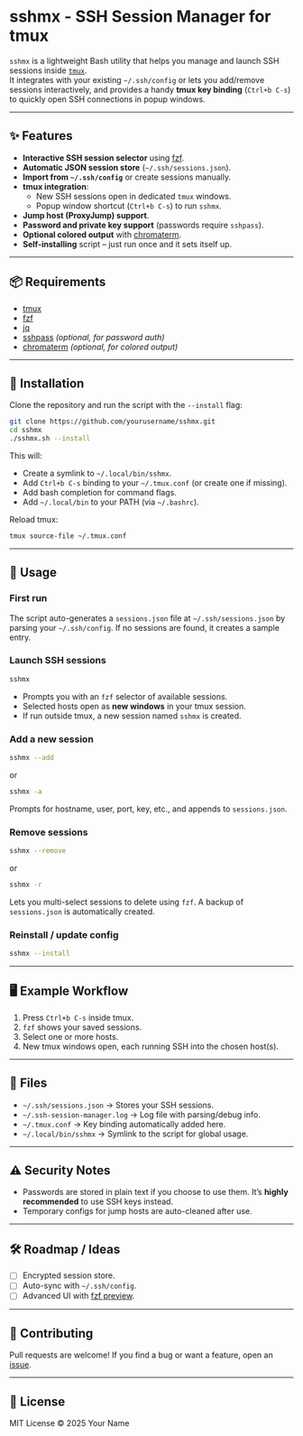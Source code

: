 # sshmx - SSH Session Manager for tmux

`sshmx` is a lightweight Bash utility that helps you manage and launch SSH sessions inside [`tmux`](https://github.com/tmux/tmux).  
It integrates with your existing `~/.ssh/config` or lets you add/remove sessions interactively, and provides a handy **tmux key binding** (`Ctrl+b C-s`) to quickly open SSH connections in popup windows.

---

## ✨ Features
- **Interactive SSH session selector** using [fzf](https://github.com/junegunn/fzf).
- **Automatic JSON session store** (`~/.ssh/sessions.json`).
- **Import from `~/.ssh/config`** or create sessions manually.
- **tmux integration**:
  - New SSH sessions open in dedicated `tmux` windows.
  - Popup window shortcut (`Ctrl+b C-s`) to run `sshmx`.
- **Jump host (ProxyJump) support**.
- **Password and private key support** (passwords require `sshpass`).
- **Optional colored output** with [chromaterm](https://github.com/hSaria/Chromaterm).
- **Self-installing** script – just run once and it sets itself up.

---

## 📦 Requirements
- [tmux](https://github.com/tmux/tmux)
- [fzf](https://github.com/junegunn/fzf)
- [jq](https://github.com/jqlang/jq)
- [sshpass](https://linux.die.net/man/1/sshpass) *(optional, for password auth)*
- [chromaterm](https://github.com/hSaria/Chromaterm) *(optional, for colored output)*

---

## 🚀 Installation
Clone the repository and run the script with the `--install` flag:

```bash
git clone https://github.com/yourusername/sshmx.git
cd sshmx
./sshmx.sh --install
````

This will:

* Create a symlink to `~/.local/bin/sshmx`.
* Add `Ctrl+b C-s` binding to your `~/.tmux.conf` (or create one if missing).
* Add bash completion for command flags.
* Add `~/.local/bin` to your PATH (via `~/.bashrc`).

Reload tmux:

```bash
tmux source-file ~/.tmux.conf
```

---

## 🔑 Usage

### First run

The script auto-generates a `sessions.json` file at `~/.ssh/sessions.json` by parsing your `~/.ssh/config`.
If no sessions are found, it creates a sample entry.

### Launch SSH sessions

```bash
sshmx
```

* Prompts you with an `fzf` selector of available sessions.
* Selected hosts open as **new windows** in your tmux session.
* If run outside tmux, a new session named `sshmx` is created.

### Add a new session

```bash
sshmx --add
```

or

```bash
sshmx -a
```

Prompts for hostname, user, port, key, etc., and appends to `sessions.json`.

### Remove sessions

```bash
sshmx --remove
```

or

```bash
sshmx -r
```

Lets you multi-select sessions to delete using `fzf`.
A backup of `sessions.json` is automatically created.

### Reinstall / update config

```bash
sshmx --install
```

---

## 🖥️ Example Workflow

1. Press `Ctrl+b C-s` inside tmux.
2. `fzf` shows your saved sessions.
3. Select one or more hosts.
4. New tmux windows open, each running SSH into the chosen host(s).

---

## 📂 Files

* `~/.ssh/sessions.json` → Stores your SSH sessions.
* `~/.ssh-session-manager.log` → Log file with parsing/debug info.
* `~/.tmux.conf` → Key binding automatically added here.
* `~/.local/bin/sshmx` → Symlink to the script for global usage.

---

## ⚠️ Security Notes

* Passwords are stored in plain text if you choose to use them.
  It’s **highly recommended** to use SSH keys instead.
* Temporary configs for jump hosts are auto-cleaned after use.

---

## 🛠️ Roadmap / Ideas

* [ ] Encrypted session store.
* [ ] Auto-sync with `~/.ssh/config`.
* [ ] Advanced UI with [fzf preview](https://github.com/junegunn/fzf#preview-window).

---

## 🤝 Contributing

Pull requests are welcome!
If you find a bug or want a feature, open an [issue](../../issues).

---

## 📜 License

MIT License © 2025 Your Name

